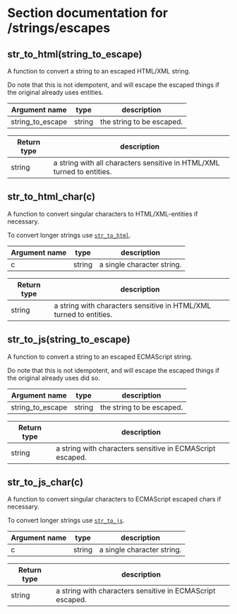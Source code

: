 <!-- NOTE! This file is autogenerated from files under stack/maximasrc do not edit here. -->
# Section documentation for /strings/escapes


## str_to_html(string_to_escape)<a id='str_to_html'></a>

A function to convert a string to an escaped HTML/XML string.

Do note that this is not idempotent, and will escape the escaped things if
the original already uses entities.

| Argument name | type | description |
| ------------- | ---- | ----------- |
| string_to_escape | string | the string to be escaped. |


| Return type | description |
| ----------- | ------------|
| string | a string with all characters sensitive in HTML/XML turned to entities. |


## str_to_html_char(c)<a id='str_to_html_char'></a>

A function to convert singular characters to HTML/XML-entities if necessary.

To convert longer strings use [`str_to_html`](#str_to_html).

| Argument name | type | description |
| ------------- | ---- | ----------- |
| c | string | a single character string. |


| Return type | description |
| ----------- | ------------|
| string | a string with characters sensitive in HTML/XML turned to entities. |


## str_to_js(string_to_escape)<a id='str_to_js'></a>

A function to convert a string to an escaped ECMAScript string.

Do note that this is not idempotent, and will escape the escaped things if
the original already uses did so.

| Argument name | type | description |
| ------------- | ---- | ----------- |
| string_to_escape | string | the string to be escaped. |


| Return type | description |
| ----------- | ------------|
| string | a string with characters sensitive in ECMAScript escaped. |


## str_to_js_char(c)<a id='str_to_js_char'></a>

A function to convert singular characters to ECMAScript escaped chars if necessary.

To convert longer strings use [`str_to_js`](#str_to_js).

| Argument name | type | description |
| ------------- | ---- | ----------- |
| c | string | a single character string. |


| Return type | description |
| ----------- | ------------|
| string | a string with characters sensitive in ECMAScript escaped. |

